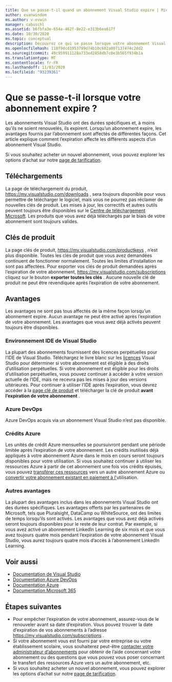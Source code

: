 ```yaml
---
title: Que se passe-t-il quand un abonnement Visual Studio expire | Microsoft Docs
author: evanwindom
ms.author: v-evwin
manager: cabuschl
ms.assetid: b6fbfa3e-654a-462f-8e22-e313b6ea617f
ms.date: 10/30/2020
ms.topic: conceptual
description: Découvrez ce qui se passe lorsque votre abonnement Visual Studio expire
ms.openlocfilehash: 118f9dcd1953799d74b10c682a007137474c2dd2
ms.sourcegitcommit: 49c959911128a733ed2858db7c0e3b565f934b1a
ms.translationtype: MT
ms.contentlocale: fr-FR
ms.lasthandoff: 11/03/2020
ms.locfileid: "93239361"
---
```

# <a name="what-happens-when-your-subscription-expires"></a>Que se passe-t-il lorsque votre abonnement expire ?
Les abonnements Visual Studio ont des durées spécifiques et, à moins qu’ils ne soient renouvelés, ils expirent.  Lorsqu’un abonnement expire, les avantages fournis par l’abonnement sont affectés de différentes façons.  Cet article explique comment l’expiration affecte les différents aspects d’un abonnement Visual Studio. 

Si vous souhaitez acheter un nouvel abonnement, vous pouvez explorer les options d’achat sur notre [page de tarification](https://visualstudio.microsoft.com/vs/pricing).

## <a name="downloads"></a>Téléchargements
La page de téléchargement du produit, <https://my.visualstudio.com/downloads> , sera toujours disponible pour vous permettre de télécharger le logiciel, mais vous ne pourrez pas réclamer de nouvelles clés de produit.  Les mises à jour, les correctifs et autres outils peuvent toujours être disponibles sur le [Centre de téléchargement Microsoft](https://www.microsoft.com/downloads).  Les produits que vous avez déjà téléchargés par le biais de votre abonnement sont toujours valides.

## <a name="product-keys"></a>Clés de produit
La page clés de produit, <https://my.visualstudio.com/productkeys> , n’est plus disponible.  Toutes les clés de produit que vous avez demandées continuent de fonctionner normalement.  Toutes les limites d’installation ne sont pas affectées.  Pour exporter vos clés de produit demandées après l’expiration de votre abonnement, <https://my.visualstudio.com/subscriptions> cliquez sur le bouton **exporter toutes les clés** .  Aucune nouvelle clé de produit ne peut être revendiquée après l’expiration de votre abonnement.

## <a name="benefits"></a>Avantages 
Les avantages ne sont pas tous affectés de la même façon lorsqu’un abonnement expire.  Aucun avantage ne peut être activé après l’expiration de votre abonnement.  Les avantages que vous avez déjà activés peuvent toujours être disponibles.  

### <a name="visual-studio-ide"></a>Environnement IDE de Visual Studio
La plupart des abonnements fournissent des licences perpétuelles pour l’IDE de Visual Studio. Téléchargez le livre blanc sur les [licences](https://aka.ms/vslicensing) Visual Studio pour déterminer si votre abonnement est éligible à des droits d’utilisation perpétuelles.  Si votre abonnement est éligible pour les droits d’utilisation perpétuelles, vous pouvez continuer à accéder à votre version actuelle de l’IDE, mais ne recevra pas les mises à jour des versions ultérieures. Pour continuer à utiliser l’IDE après l’expiration, vous devrez accéder à la [page clé de produit](https://my.visualstudio.com/productkeys) et télécharger la clé de produit **avant l’expiration de votre abonnement** .

### <a name="azure-devops"></a>Azure DevOps
Azure DevOps acquis via un abonnement Visual Studio n’est pas disponible.  

### <a name="azure-credits"></a>Crédits Azure
Les unités de crédit Azure mensuelles se poursuivront pendant une période limitée après l’expiration de votre abonnement.  Les crédits inutilisés déjà appliqués à votre abonnement Azure dans le mois en cours seront toujours disponibles pour votre utilisation.  Si vous souhaitez continuer à utiliser les ressources Azure à partir de cet abonnement une fois vos crédits épuisés, vous pouvez [transférer ces ressources](/azure/azure-resource-manager/management/move-resource-group-and-subscription) vers un autre abonnement Azure ou [convertir votre abonnement existant en paiement à l'](/azure/cost-management-billing/manage/spending-limit#remove-the-spending-limit-in-azure-portal)utilisation.

### <a name="other-benefits"></a>Autres avantages 
La plupart des avantages inclus dans les abonnements Visual Studio ont des durées spécifiques.  Les avantages offerts par les partenaires de Microsoft, tels que Pluralsight, DataCamp ou WhiteSource, ont des limites de temps lorsqu’ils sont activés.  Les avantages que vous avez déjà activés seront toujours disponibles pour le reste de leur contrat.  Par exemple, si vous avez activé un abonnement LinkedIn Learning de six mois et que vous avez toujours quatre mois pendant l’expiration de votre abonnement Visual Studio, vous aurez toujours quatre mois d’accès à l’abonnement LinkedIn Learning.  

## <a name="see-also"></a>Voir aussi
- [Documentation de Visual Studio](/visualstudio/)
- [Documentation Azure DevOps](/azure/devops/)
- [Documentation Azure](/azure/)
- [Documentation Microsoft 365](/microsoft-365/)

## <a name="next-steps"></a>Étapes suivantes
- Pour empêcher l’expiration de votre abonnement, assurez-vous de le renouveler avant sa date d’expiration.  Vous pouvez trouver la date d’expiration de vos abonnements à l’adresse <https://my.visualstudio.com/subscriptions> .
- Si votre abonnement vous est fourni par votre entreprise ou votre établissement scolaire, vous souhaiterez peut-être [contacter votre administrateur d’abonnements](contact-my-admin.md) pour obtenir de l’aide concernant votre abonnement ou des questions que vous pouvez vous poser concernant le transfert des ressources Azure vers un autre abonnement, etc.
- Si vous souhaitez acheter un nouvel abonnement, vous pouvez explorer les options d’achat sur notre [page de tarification](https://visualstudio.microsoft.com/vs/pricing).